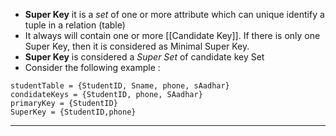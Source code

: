 - **Super Key** it is a *set* of one or more attribute which can unique identify a tuple in a relation (table)
- It always will contain one or more [[Candidate Key]]. If there is only one Super Key, then it is considered as Minimal Super Key. 
- **Super Key** is considered a *Super Set* of candidate key Set
- Consider the following example : 
```
studentTable = {StudentID, Sname, phone, sAadhar}
condidateKeys = {StudentID, phone, SAadhar}
primaryKey = {StudentID}
SuperKey = {StudentID,phone}
```

---
